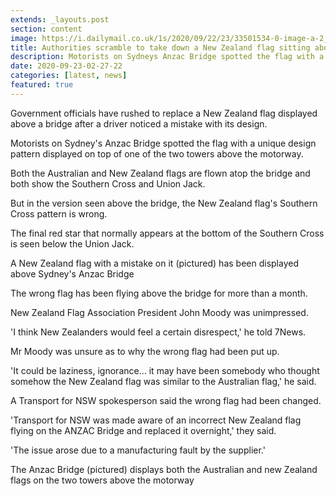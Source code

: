 ```yaml
---
extends: _layouts.post
section: content
image: https://i.dailymail.co.uk/1s/2020/09/22/23/33501534-0-image-a-2_1600814106593.jpg 
title: Authorities scramble to take down a New Zealand flag sitting above one of Sydneys busiest motorways 
description: Motorists on Sydneys Anzac Bridge spotted the flag with a unique design pattern displayed on top of one of the two towers above the motorway. 
date: 2020-09-23-02-27-22 
categories: [latest, news] 
featured: true 
--- 
```

Government officials have rushed to replace a New Zealand flag displayed above a bridge after a driver noticed a mistake with its design.

Motorists on Sydney's Anzac Bridge spotted the flag with a unique design pattern displayed on top of one of the two towers above the motorway.

Both the Australian and New Zealand flags are flown atop the bridge and both show the Southern Cross and Union Jack.

But in the version seen above the bridge, the New Zealand flag's Southern Cross pattern is wrong.

The final red star that normally appears at the bottom of the Southern Cross is seen below the Union Jack.

A New Zealand flag with a mistake on it (pictured) has been displayed above Sydney's Anzac Bridge

The wrong flag has been flying above the bridge for more than a month. 

New Zealand Flag Association President John Moody was unimpressed.

'I think New Zealanders would feel a certain disrespect,' he told 7News.

Mr Moody was unsure as to why the wrong flag had been put up. 

'It could be laziness, ignorance... it may have been somebody who thought somehow the New Zealand flag was similar to the Australian flag,' he said.

A Transport for NSW spokesperson said the wrong flag had been changed. 

'Transport for NSW was made aware of an incorrect New Zealand flag flying on the ANZAC Bridge and replaced it overnight,' they said.

'The issue arose due to a manufacturing fault by the supplier.' 

The Anzac Bridge (pictured) displays both the Australian and new Zealand flags on the two towers above the motorway

